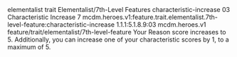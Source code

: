 <ability>
  <metadata>
    <class>elementalist</class>
    <feature_type>trait</feature_type>
    <file_dpath>Elementalist/7th-Level Features</file_dpath>
    <item_id>characteristic-increase</item_id>
    <item_index>03</item_index>
    <item_name>Characteristic Increase</item_name>
    <level>7</level>
    <scc>mcdm.heroes.v1:feature.trait.elementalist.7th-level-feature:characteristic-increase</scc>
    <scdc>1.1.1:5.1.8.9:03</scdc>
    <source>mcdm.heroes.v1</source>
    <type>feature/trait/elementalist/7th-level-feature</type>
  </metadata>
  <effects>
    <effect type="mundane">Your Reason score increases to 5. Additionally, you can increase one of your characteristic scores by 1, to a maximum of 5.</effect>
  </effects>
</ability>
